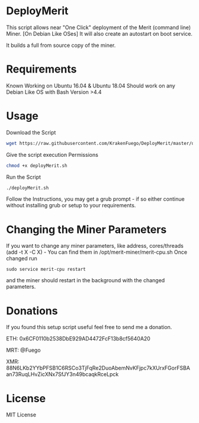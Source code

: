 # DeployMerit

This script allows near "One Click" deployment of the Merit (command line) Miner. [On Debian Like OSes] It will also create an autostart on boot service.

It builds a full from source copy of the miner.

# Requirements

Known Working on Ubuntu 16.04 & Ubuntu 18.04
Should work on any Debian Like OS with Bash Version >4.4

# Usage

Download the Script
```sh
wget https://raw.githubusercontent.com/KrakenFuego/DeployMerit/master/deployMerit.sh
```

Give the script execution Permissions
```sh
chmod +x deployMerit.sh
```

Run the Script
```sh
./deployMerit.sh
```

Follow the Instructions, you may get a grub prompt - if so either continue without installing grub or setup to your requirements.

# Changing the Miner Parameters

If you want to change any miner parameters, like address, cores/threads (add -t X -C X) - You can find them in /opt/merit-miner/merit-cpu.sh
Once changed run

```
sudo service merit-cpu restart
```

and the miner should restart in the background with the changed parameters.

# Donations

If you found this setup script useful feel free to send me a donation.

ETH: 0x6CF0110b2538DbE929AD4472FcF13b8cf5640A20

MRT: @Fuego

XMR: 88N6LKb2YYbPFSB1C6RSCo3TjFqRe2DuoAbemNvKFjpc7kXUrxFGorFSBAan73RuqLHvZicXNx7SfJY3n49bcaqkRceLpck

# License
MIT License

